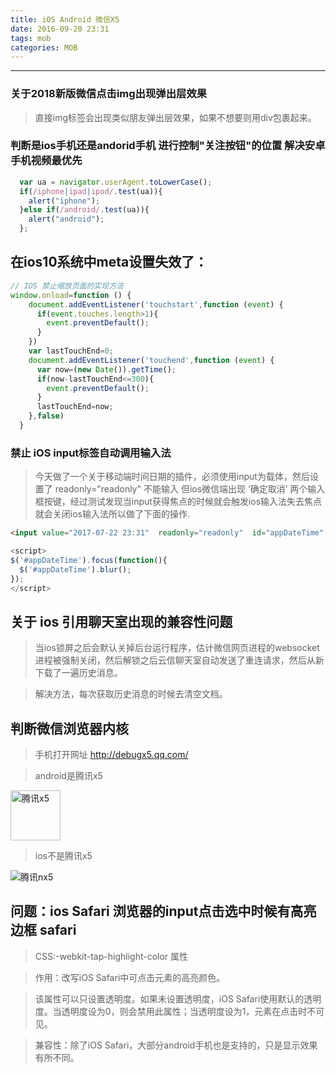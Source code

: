 ```yaml
---
title: iOS Android 微信X5
date: 2016-09-20 23:31
tags: mob
categories: MOB
---
```

------

<!-- more -->

### 关于2018新版微信点击img出现弹出层效果

> 直接img标签会出现类似朋友弹出层效果，如果不想要则用div包裹起来。

### 判断是ios手机还是andorid手机 进行控制"关注按钮"的位置 解决安卓手机视频最优先

```javascript
  var ua = navigator.userAgent.toLowerCase();
  if(/iphone|ipad|ipod/.test(ua)){
    alert("iphone");
  }else if(/android/.test(ua)){
    alert("android");
  };
```

## 在ios10系统中meta设置失效了：
```javascript
// IOS 禁止缩放页面的实现方法
window.onload=function () {
    document.addEventListener('touchstart',function (event) {
      if(event.touches.length>1){
        event.preventDefault();
      }
    })
    var lastTouchEnd=0;
    document.addEventListener('touchend',function (event) {
      var now=(new Date()).getTime();
      if(now-lastTouchEnd<=300){
        event.preventDefault();
      }
      lastTouchEnd=now;
    },false)
  }
```

### 禁止 iOS input标签自动调用输入法

> 今天做了一个关于移动端时间日期的插件，必须使用input为载体，然后设置了 readonly="readonly" 不能输入 但ios微信端出现  ‘确定取消’ 两个输入框按键，经过测试发现当input获得焦点的时候就会触发ios输入法失去焦点就会关闭ios输入法所以做了下面的操作.

```html
<input value="2017-07-22 23:31"  readonly="readonly"  id="appDateTime"  type="text">
```

```javascript
<script>
$('#appDateTime').focus(function(){
  $('#appDateTime').blur();
});
</script>

```

## 关于 ios 引用聊天室出现的兼容性问题

> 当ios锁屏之后会默认关掉后台运行程序，估计微信网页进程的websocket进程被强制关闭，然后解锁之后云信聊天室自动发送了重连请求，然后从新下载了一遍历史消息。

> 解决方法，每次获取历史消息的时候去清空文档。


## 判断微信浏览器内核

> 手机打开网址 <http://debugx5.qq.com/>

> android是腾讯x5

<img src="/images/txX5.png" alt="腾讯x5"  height="80">

> ios不是腾讯x5

<img src="/images/txnX5.png" alt="腾讯nx5">

## 问题：ios Safari 浏览器的input点击选中时候有高亮边框 safari

> CSS:-webkit-tap-highlight-color 属性

> 作用：改写iOS Safari中可点击元素的高亮颜色。

> 该属性可以只设置透明度。如果未设置透明度，iOS Safari使用默认的透明度。当透明度设为0，则会禁用此属性；当透明度设为1，元素在点击时不可见。

> 兼容性：除了iOS Safari，大部分android手机也是支持的，只是显示效果有所不同。


